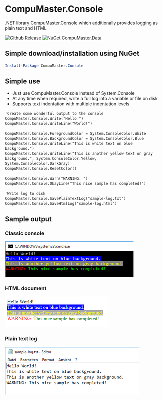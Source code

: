 # CompuMaster.Console

.NET library CompuMaster.Console which additionally provides logging as plain text and HTML

[![Github Release](https://img.shields.io/github/release/CompuMasterGmbH/CompuMaster.Console.svg?maxAge=2592000&label=GitHub%20Release)](https://github.com/CompuMasterGmbH/CompuMaster.Console/releases) 
[![NuGet CompuMaster.Data](https://img.shields.io/nuget/v/CompuMaster.Console.svg?maxAge=2592000&label=NuGet%20CM.Console)](https://www.nuget.org/packages/CompuMaster.Console/) 

## Simple download/installation using NuGet
```powershell
Install-Package CompuMaster.Console
```

## Simple use
* Just use CompuMaster.Console instead of System.Console
* At any time when required, write a full log into a variable or file on disk
* Supports text indentation with multiple indentation levels

```vb.net
'Create some wonderful output to the console
CompuMaster.Console.Write("Hello ")
CompuMaster.Console.WriteLine("World!")

CompuMaster.Console.ForegroundColor = System.ConsoleColor.White
CompuMaster.Console.BackgroundColor = System.ConsoleColor.Blue
CompuMaster.Console.WriteLine("This is white text on blue background.")
CompuMaster.Console.WriteLine("This is another yellow text on gray background.", System.ConsoleColor.Yellow, System.ConsoleColor.DarkGray)
CompuMaster.Console.ResetColor()

CompuMaster.Console.Warn("WARNING: ")
CompuMaster.Console.OkayLine("This nice sample has completed!")

'Write log to disk
CompuMaster.Console.SavePlainTextLog("sample-log.txt")
CompuMaster.Console.SaveHtmlLog("sample-log.html")
```

## Sample output

### Classic console
![Console output](https://raw.githubusercontent.com/CompuMasterGmbH/CompuMaster.Console/master/readme_sampleoutput_console.png)

### HTML document
![HTML log output](https://raw.githubusercontent.com/CompuMasterGmbH/CompuMaster.Console/master/readme_sampleoutput_html.png)

### Plain text log
![Plain text log output](https://raw.githubusercontent.com/CompuMasterGmbH/CompuMaster.Console/master/readme_sampleoutput_plaintext.png)
